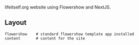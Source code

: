 lifeitself.org website using Flowershow and NextJS.

## Layout

```
flowershow    # standard flowershow template app installed
content       # content for the site
```
